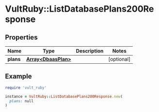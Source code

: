 # VultRuby::ListDatabasePlans200Response

## Properties

| Name | Type | Description | Notes |
| ---- | ---- | ----------- | ----- |
| **plans** | [**Array&lt;DbaasPlan&gt;**](DbaasPlan.md) |  | [optional] |

## Example

```ruby
require 'vult_ruby'

instance = VultRuby::ListDatabasePlans200Response.new(
  plans: null
)
```

